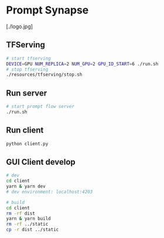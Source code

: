 # Prompt Synapse
[./logo.jpg]
## TFServing
```bash
# start tfserving
DEVICE=GPU NUM_REPLICA=2 NUM_GPU=2 GPU_ID_START=6 ./run.sh
# stop tfserving
./resources/tfserving/stop.sh

```

## Run server
```bash
# start prompt flow server
./run.sh
```

## Run client
```bash
python client.py
```

## GUI Client develop

```bash
# dev
cd client
yarn & yarn dev
# dev environment: localhost:4203
```

```bash
# build
cd client
rm -rf dist
yarn & yarn build
rm -rf ../static
cp -r dist ../static
```
